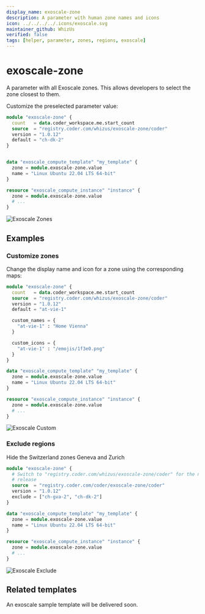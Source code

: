 ```yaml
---
display_name: exoscale-zone
description: A parameter with human zone names and icons
icon: ../../../../.icons/exoscale.svg
maintainer_github: WhizUs
verified: false
tags: [helper, parameter, zones, regions, exoscale]
---
```


# exoscale-zone

A parameter with all Exoscale zones. This allows developers to select
the zone closest to them.

Customize the preselected parameter value:

```tf
module "exoscale-zone" {
  count   = data.coder_workspace.me.start_count
  source  = "registry.coder.com/whizus/exoscale-zone/coder"
  version = "1.0.12"
  default = "ch-dk-2"
}


data "exoscale_compute_template" "my_template" {
  zone = module.exoscale-zone.value
  name = "Linux Ubuntu 22.04 LTS 64-bit"
}

resource "exoscale_compute_instance" "instance" {
  zone = module.exoscale-zone.value
  # ...
}
```

![Exoscale Zones](../../../.images/exoscale-zones.png)

## Examples

### Customize zones

Change the display name and icon for a zone using the corresponding maps:

```tf
module "exoscale-zone" {
  count   = data.coder_workspace.me.start_count
  source  = "registry.coder.com/whizus/exoscale-zone/coder"
  version = "1.0.12"
  default = "at-vie-1"

  custom_names = {
    "at-vie-1" : "Home Vienna"
  }

  custom_icons = {
    "at-vie-1" : "/emojis/1f3e0.png"
  }
}

data "exoscale_compute_template" "my_template" {
  zone = module.exoscale-zone.value
  name = "Linux Ubuntu 22.04 LTS 64-bit"
}

resource "exoscale_compute_instance" "instance" {
  zone = module.exoscale-zone.value
  # ...
}
```

![Exoscale Custom](../../../.images/exoscale-custom.png)

### Exclude regions

Hide the Switzerland zones Geneva and Zurich

```tf
module "exoscale-zone" {
  # Switch to "registry.coder.com/whizus/exoscale-zone/coder" for the next 
  # release
  source  = "registry.coder.com/coder/exoscale-zone/coder"
  version = "1.0.12"
  exclude = ["ch-gva-2", "ch-dk-2"]
}

data "exoscale_compute_template" "my_template" {
  zone = module.exoscale-zone.value
  name = "Linux Ubuntu 22.04 LTS 64-bit"
}

resource "exoscale_compute_instance" "instance" {
  zone = module.exoscale-zone.value
  # ...
}
```

![Exoscale Exclude](../../../.images/exoscale-exclude.png)

## Related templates

An exoscale sample template will be delivered soon.

